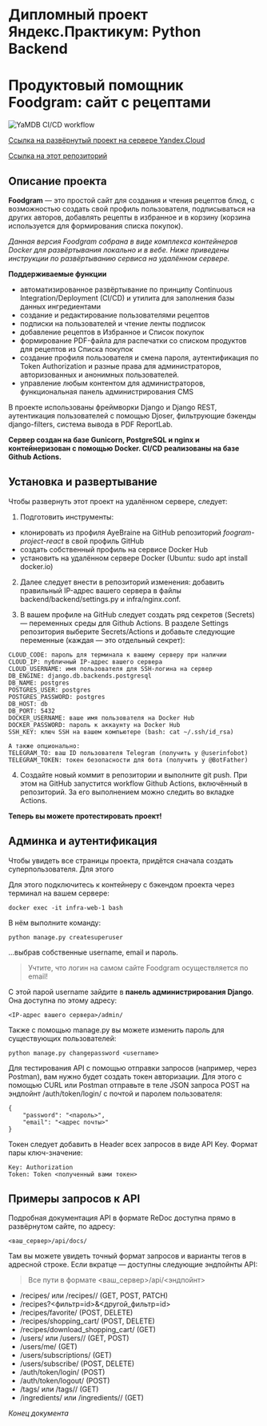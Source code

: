 # Дипломный проект Яндекс.Практикум: Python Backend

# Продуктовый помощник Foodgram: сайт с рецептами

![YaMDB CI/CD workflow](https://github.com/AyeBraine/yamdb_final/actions/workflows/yamdb_workflow.yml/badge.svg)

[Ссылка на развёрнутый проект на сервере Yandex.Cloud](http://51.250.94.185/api/recipes/)

[Ссылка на этот репозиторий](https://github.com/AyeBraine/foodgram-project-react)

## Описание проекта

**Foodgram** — это простой сайт для создания и чтения рецептов блюд, с возможностью создать свой профиль пользователя, подписываться на других авторов, добавлять рецепты в избранное и в корзину (корзина используется для формирования списка покупок).

*Данная версия Foodgram собрана в виде комплекса контейнеров Docker для развёртывания локально и в вебе. Ниже приведены инструкции по развёртыванию сервиса на удалённом сервере.*

**Поддерживаемые функции**

* автоматизированное развёртывание по принципу Continuous Integration/Deployment (CI/CD) и утилита для заполнения базы данных ингредиентами
* создание и редактирование пользователями рецептов
* подписки на пользователей и чтение ленты подписок
* добавление рецептов в Избранное и Список покупок
* формирование PDF-файла для распечатки со списком продуктов для рецептов из Списка покупок
* создание профиля пользователя и смена пароля, аутентификация по Token Authorization и разные права для администраторов, авторизованных и анонимных пользователей.
* управление любым контентом для администраторов, функциональная панель администрирования CMS 

В проекте использованы фреймворки Django и Django REST, аутентикация пользователей с помощью Djoser, фильтрующие бэкенды django-filters, система вывода в PDF ReportLab.

**Сервер создан на базе Gunicorn, PostgreSQL и nginx и контейнеризован с помощью Docker. CI/CD реализованы на базе Github Actions.**

## Установка и развертывание

Чтобы развернуть этот проект на удалённом сервере, следует:

1. Подготовить инструменты: 

* клонировать из профиля AyeBraine на GitHub репозиторий *foogram-project-react* в свой профиль GitHub
* создать собственный профиль на сервисе Docker Hub
* установить на удалённом сервере Docker (Ubuntu: sudo apt install docker.io)

2. Далее следует внести в репозиторий изменения: добавить правильный IP-адрес вашего сервера в файлы backend/backend/settings.py и infra/nginx.conf.

3. В вашем профиле на GitHub следует создать ряд секретов (Secrets) — переменных среды для Github Actions. В разделе Settings репозитория выберите Secrets/Actions и добавьте следующие переменные (каждая — это отдельный секрет):
```
CLOUD_CODE: пароль для терминала к вашему серверу при наличии
CLOUD_IP: публичный IP-адрес вашего сервера
CLOUD_USERNAME: имя пользователя для SSH-логина на сервер
DB_ENGINE: django.db.backends.postgresql
DB_NAME: postgres
POSTGRES_USER: postgres
POSTGRES_PASSWORD: postgres
DB_HOST: db
DB_PORT: 5432
DOCKER_USERNAME: ваше имя пользователя на Docker Hub
DOCKER_PASSWORD: пароль к аккаунту на Docker Hub
SSH_KEY: ключ SSH на вашем компьютере (bash: cat ~/.ssh/id_rsa)

А также опционально:
TELEGRAM_TO: ваш ID пользователя Telegram (получить у @userinfobot)
TELEGRAM_TOKEN: токен безопасности для бота (получить у @BotFather)
```

4. Cоздайте новый коммит в репозитории и выполните git push. При этом на GitHub запустится workflow Github Actions, включённый в репозиторий. За его выполнением можно следить во вкладке Actions.

**Теперь вы можете протестировать проект!**

## Админка и аутентификация

Чтобы увидеть все страницы проекта, придётся сначала создать суперпользователя. Для этого

Для этого подключитесь к контейнеру с бэкендом проекта через терминал на вашем сервере:
```
docker exec -it infra-web-1 bash
```
В нём выполните команду:
```
python manage.py createsuperuser
```
...выбрав собственные username, email и пароль.

> Учтите, что логин на самом сайте Foodgram осуществляется по email!

С этой парой username зайдите в **панель администрирования Django**. Она доступна по этому адресу:
```
<IP-адрес вашего сервера>/admin/
```
Также с помощью manage.py вы можете изменить пароль для существующих пользователей:
```
python manage.py changepassword <username>
```
Для тестирования API с помощью отправки запросов (например, через Postman), вам нужно будет создать токен авторизации. Для этого с помощью CURL или Postman отправьте в теле JSON запроса POST на эндпойнт /auth/token/login/ с почтой и паролем пользователя:
```
{
    "password": "<пароль>",
    "email": "<адрес почты>"
}
```
Токен следует добавить в Header всех запросов в виде API Key. Формат пары ключ-значение:
```
Key: Authorization
Token: Token <полученный вами токен>
```

## Примеры запросов к API

Подробная документация API в формате ReDoc доступна прямо в развёрнутом сайте, по адресу:
```
<ваш_сервер>/api/docs/
```
Там вы можете увидеть точный формат запросов и варианты тегов в адресной строке. Если вкратце — доступны следующие эндпойнты API:

> Все пути в формате <ваш_сервер>/api/<эндпойнт>

* /recipes/ или /recipes/<id>/ (GET, POST, PATCH)
* /recipes?<фильтр=id>&<другой_фильтр=id>
* /recipes/favorite/ (POST, DELETE)
* /recipes/shopping_cart/ (POST, DELETE)
* /recipes/download_shopping_cart/ (GET)
* /users/ или /users/<id>/ (GET, POST)
* /users/me/ (GET)
* /users/subscriptions/ (GET)
* /users/subscribe/ (POST, DELETE)
* /auth/token/login/ (POST)
* /auth/token/logout/ (POST)
* /tags/ или /tags/<id>/ (GET)
* /ingredients/ или /ingredients/<id>/ (GET)

_Конец документа_